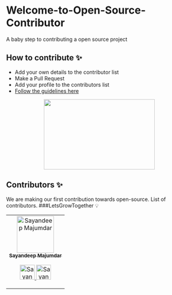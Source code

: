 # Welcome-to-Open-Source-Contributor

A baby step to contributing a open source project

## How to contribute ✨

- Add your own details to the contributor list
- Make a Pull Request
- Add your profile to the contributors list
- [Follow the guidelines here](https://github.com/alisolanki/Welcome-to-Open-Source/blob/master/CONTRIBUTING.md)

<p align="center">
  <img src= "https://media.giphy.com/media/Ws6T5PN7wHv3cY8xy8/giphy.gif" height="190" width="300">
</p>

## Contributors ✨

We are making our first contribution towards open-source. List of contributors.
###LetsGrowTogether 💡

<!-- ALL-CONTRIBUTORS-LIST:START - Do not remove or modify this section -->
<!-- prettier-ignore-start -->
<!-- markdownlint-disable -->
<table>
    <tbody>
        <tr>
            <td align="center">
                <a href="https://github.com/sayandeepmajumdar">
                    <img src="https://avatars.githubusercontent.com/u/33932068?v=4" width="100px;" alt="Sayandeep Majumdar"/>
                    <br />
                    <sub><b>Sayandeep Majumdar</b></sub>
                </a>
                <p align="center">
                    <a href="https://twitter.com/mesayandeep">
                        <img height="40" src="https://cdn-icons-png.flaticon.com/512/4096/4096132.png" alt="Sayandeep Majumdar"/>
                    </a>
                    <a href="https://www.linkedin.com/in/connectwithsayandeep/">
                        <img height="40" src="https://user-images.githubusercontent.com/46517096/166973395-19676cd8-f8ec-4abf-83ff-da8243505b82.png" alt="Sayandeep Majumdar"/>
                    </a>
                </p>
            </td>
        </tr>
    <tbody>
</table>
